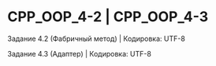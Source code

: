 # CPP_OOP_4-2 | CPP_OOP_4-3
Задание 4.2 (Фабричный метод) | Кодировка: UTF-8

Задание 4.3 (Адаптер) | Кодировка: UTF-8 
